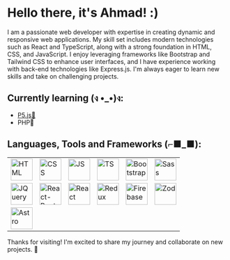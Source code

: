 # Hello there, it's Ahmad! :)

I am a passionate web developer with expertise in creating dynamic and responsive web applications. My skill set includes modern technologies such as React and TypeScript, along with a strong foundation in HTML, CSS, and JavaScript. I enjoy leveraging frameworks like Bootstrap and Tailwind CSS to enhance user interfaces, and I have experience working with back-end technologies like Express.js. I'm always eager to learn new skills and take on challenging projects.

## Currently learning (ง •\_•)ง:
- <a href="https://p5js.org/">P5.js🎨</a>
- <a href="https://www.php.net" style="text-decoration: none;">PHP🐘</a>

## Languages, Tools and Frameworks (⌐■_■):

<table>
<tr>
<td>
<img src="https://upload.wikimedia.org/wikipedia/commons/thumb/3/38/HTML5_Badge.svg/1024px-HTML5_Badge.svg.png" alt="HTML" title="HTML" width="50"/>
</td>
<td>
<img src="https://upload.wikimedia.org/wikipedia/commons/thumb/6/62/CSS3_logo.svg/800px-CSS3_logo.svg.png" alt="CSS" title="CSS" width="50"/>
</td>
<td>
<img src="https://upload.wikimedia.org/wikipedia/commons/thumb/9/99/Unofficial_JavaScript_logo_2.svg/1024px-Unofficial_JavaScript_logo_2.svg.png" alt="JS" title="JS" width="50"/>
</td>
<td>
<img src="https://upload.wikimedia.org/wikipedia/commons/thumb/f/f5/Typescript.svg/2048px-Typescript.svg.png" alt="TS" title="TS" width="50"/>
</td>
<td>
<img src="https://upload.wikimedia.org/wikipedia/commons/thumb/b/b2/Bootstrap_logo.svg/2560px-Bootstrap_logo.svg.png" alt="Bootstrap" title="Bootstrap" width="50"/>
</td>
<td>
<img src="https://upload.wikimedia.org/wikipedia/commons/thumb/9/96/Sass_Logo_Color.svg/2560px-Sass_Logo_Color.svg.png" alt="Sass" title="Sass" width="50" />
</td>
</tr>

<tr>
<td>
<img src="https://cdn.worldvectorlogo.com/logos/jquery-4.svg" alt="JQuery" title="JQuery" width="50"/>
</td>
<td>
<img src="https://icon.icepanel.io/Technology/svg/React-Bootstrap.svg" alt="React-Bootstrap" title="React-Bootstrap" width="50"/>
</td>
<td>
<img src="https://upload.wikimedia.org/wikipedia/commons/thumb/a/a7/React-icon.svg/2300px-React-icon.svg.png" alt="React" title="React" width="50"/>
</td>
<td>
<img src="https://raw.githubusercontent.com/reduxjs/redux/master/logo/logo.png" alt="Redux" title="Redux" width="50" />
</td>
<td>
<img src="https://www.svgrepo.com/show/303670/firebase-1-logo.svg" alt="Firebase" title="Firebase" width="50" />
</td>
</td>
<td>
<img src="https://seeklogo.com/images/Z/zod-logo-B57E684330-seeklogo.com.png" alt="Zod" title="Zod" width="50" />
</td>
</tr>
<tr>
  <td>
<img src="https://astro.build/assets/press/astro-icon-light-gradient.png" alt="Astro" title="Astro" width="50" />
</td>
</tr>
</table>
Thanks for visiting! I'm excited to share my journey and collaborate on new projects. 🌟
